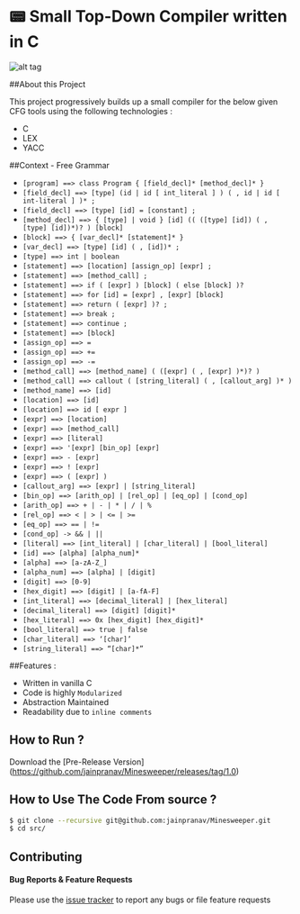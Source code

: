 # :pager: Small Top-Down Compiler written in C

![alt tag](http://i.imgur.com/oMO6omg.png)


##About this Project 

This project progressively builds up a small compiler for the below given CFG tools using the following technologies :

- C
- LEX
- YACC 

##Context - Free Grammar

- `[program] ==> class Program { [field_decl]* [method_decl]* }`
- `[field_decl] ==> [type] (id | id [ int_literal ] ) ( , id | id [ int-literal ] )* ;`
- `[field_decl] ==> [type] [id] = [constant] ; `
- `[method_decl] ==> { [type] | void } [id] (( ([type] [id]) ( , [type] [id])*)? ) [block]`
- `[block] ==> { [var_decl]* [statement]* } `
- `[var_decl] ==> [type] [id] ( , [id])* ; `
- `[type] ==> int | boolean `
- `[statement] ==> [location] [assign_op] [expr] ; `
- `[statement] ==> [method_call] ;`
- `[statement] ==> if ( [expr] ) [block] ( else [block] )? `
- `[statement] ==> for [id] = [expr] , [expr] [block] `
- `[statement] ==> return ( [expr] )? ; `
- `[statement] ==> break ; `
- `[statement] ==> continue ; `
- `[statement] ==> [block] `
- `[assign_op] ==> = `
- `[assign_op] ==> += `
- `[assign_op] ==> -= `
- `[method_call] ==> [method_name] ( ([expr] ( , [expr] )*)? ) `
- `[method_call] ==> callout ( [string_literal] ( , [callout_arg] )* ) `
- `[method_name] ==> [id] `
- `[location] ==> [id]`
- `[location] ==> id [ expr ] `
- `[expr] ==> [location] `
- `[expr] ==> [method_call] `
- `[expr] ==> [literal] `
- `[expr] ==> '[expr] [bin_op] [expr] `
- `[expr] ==> - [expr] `
- `[expr] ==> ! [expr] `
- `[expr] ==> ( [expr] ) `
- `[callout_arg] ==> [expr] | [string_literal] `
- `[bin_op] ==> [arith_op] | [rel_op] | [eq_op] | [cond_op] `
- `[arith_op] ==> + | - | * | / | % `
- `[rel_op] ==> < | > | <= | >= `
- `[eq_op] ==> == | != `
- `[cond_op] -> && | || `
- `[literal] ==> [int_literal] | [char_literal] | [bool_literal]`
- `[id] ==> [alpha] [alpha_num]* `
- `[alpha] ==> [a-zA-Z_] `
- `[alpha_num] ==> [alpha] | [digit] `
- `[digit] ==> [0-9]`
- `[hex_digit] ==> [digit] | [a-fA-F] `
- `[int_literal] ==> [decimal_literal] | [hex_literal] `
- `[decimal_literal] ==> [digit] [digit]* `
- `[hex_literal] ==> 0x [hex_digit] [hex_digit]* `
- `[bool_literal] ==> true | false `
- `[char_literal] ==> ‘[char]’ `
- `[string_literal] ==> “[char]*”`


##Features :

 - Written in vanilla C
 - Code is highly `Modularized`
 - Abstraction Maintained
 - Readability due to `inline comments`

## How to Run ?

Download the [Pre-Release Version] (https://github.com/jainpranav/Minesweeper/releases/tag/1.0)

## How to Use The Code From source ?
```bash
$ git clone --recursive git@github.com:jainpranav/Minesweeper.git
$ cd src/
```

## Contributing

#### Bug Reports & Feature Requests

Please use the [issue tracker](https://github.com/jainpranav/SmallCompiler/issues) to report any bugs or file feature requests
